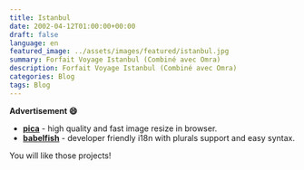 ```yaml
---
title: Istanbul
date: 2002-04-12T01:00:00+00:00
draft: false
language: en
featured_image: ../assets/images/featured/istanbul.jpg
summary: Forfait Voyage Istanbul (Combiné avec Omra)
description: Forfait Voyage Istanbul (Combiné avec Omra)
categories: Blog
tags: Blog
---
```


__Advertisement :smile:__

- __[pica](https://nodeca.github.io/pica/demo/)__ - high quality and fast image
  resize in browser.
- __[babelfish](https://github.com/nodeca/babelfish/)__ - developer friendly
  i18n with plurals support and easy syntax.

You will like those projects!
